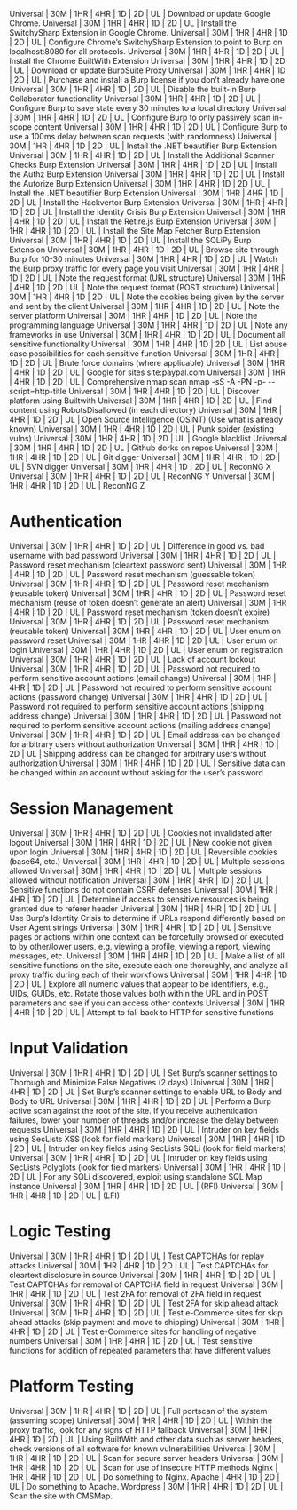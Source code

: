 Universal | 30M | 1HR | 4HR | 1D | 2D | UL | Download or update Google Chrome.
Universal | 30M | 1HR | 4HR | 1D | 2D | UL | Install the SwitchySharp Extension in Google Chrome.
Universal | 30M | 1HR | 4HR | 1D | 2D | UL | Configure Chrome’s SwitchySharp Extension to point to Burp on localhost:8080 for all protocols.
Universal | 30M | 1HR | 4HR | 1D | 2D | UL | Install the Chrome BuiltWith Extension
Universal | 30M | 1HR | 4HR | 1D | 2D | UL | Download or update BurpSuite Proxy
Universal | 30M | 1HR | 4HR | 1D | 2D | UL | Purchase and install a Burp license if you don’t already have one
Universal | 30M | 1HR | 4HR | 1D | 2D | UL | Disable the built-in Burp Collaborator functionality
Universal | 30M | 1HR | 4HR | 1D | 2D | UL | Configure Burp to save state every 30 minutes to a local directory
Universal | 30M | 1HR | 4HR | 1D | 2D | UL | Configure Burp to only passively scan in-scope content
Universal | 30M | 1HR | 4HR | 1D | 2D | UL | Configure Burp to use a 100ms delay between scan requests (with randomness)
Universal | 30M | 1HR | 4HR | 1D | 2D | UL | Install the .NET beautifier Burp Extension
Universal | 30M | 1HR | 4HR | 1D | 2D | UL | Install the Additional Scanner Checks Burp Extension
Universal | 30M | 1HR | 4HR | 1D | 2D | UL | Install the Authz Burp Extension
Universal | 30M | 1HR | 4HR | 1D | 2D | UL | Install the Autorize Burp Extension
Universal | 30M | 1HR | 4HR | 1D | 2D | UL | Install the .NET beautifier Burp Extension
Universal | 30M | 1HR | 4HR | 1D | 2D | UL | Install the Hackvertor Burp Extension
Universal | 30M | 1HR | 4HR | 1D | 2D | UL | Install the Identity Crisis Burp Extension
Universal | 30M | 1HR | 4HR | 1D | 2D | UL | Install the Retire.js Burp Extension
Universal | 30M | 1HR | 4HR | 1D | 2D | UL | Install the Site Map Fetcher Burp Extension
Universal | 30M | 1HR | 4HR | 1D | 2D | UL | Install the SQLiPy Burp Extension
Universal | 30M | 1HR | 4HR | 1D | 2D | UL | Browse site through Burp for 10-30 minutes
Universal | 30M | 1HR | 4HR | 1D | 2D | UL | Watch the Burp proxy traffic for every page you visit
Universal | 30M | 1HR | 4HR | 1D | 2D | UL | Note the request format (URL structure)
Universal | 30M | 1HR | 4HR | 1D | 2D | UL | Note the request format (POST structure)
Universal | 30M | 1HR | 4HR | 1D | 2D | UL | Note the cookies being given by the server and sent by the client
Universal | 30M | 1HR | 4HR | 1D | 2D | UL | Note the server platform
Universal | 30M | 1HR | 4HR | 1D | 2D | UL | Note the programming language
Universal | 30M | 1HR | 4HR | 1D | 2D | UL | Note any frameworks in use
Universal | 30M | 1HR | 4HR | 1D | 2D | UL | Document all sensitive functionality
Universal | 30M | 1HR | 4HR | 1D | 2D | UL | List abuse case possibilities for each sensitive function 
Universal | 30M | 1HR | 4HR | 1D | 2D | UL | Brute force domains (where applicable)
Universal | 30M | 1HR | 4HR | 1D | 2D | UL | Google for sites site:paypal.com
Universal | 30M | 1HR | 4HR | 1D | 2D | UL | Comprehensive nmap scan nmap -sS -A -PN -p- --script=http-title
Universal | 30M | 1HR | 4HR | 1D | 2D | UL | Discover platform using Builtwith
Universal | 30M | 1HR | 4HR | 1D | 2D | UL | Find content using RobotsDisallowed (in each directory)
Universal | 30M | 1HR | 4HR | 1D | 2D | UL | Open Source Intelligence (OSINT) (Use what is already known)
Universal | 30M | 1HR | 4HR | 1D | 2D | UL | Punk spider (existing vulns)
Universal | 30M | 1HR | 4HR | 1D | 2D | UL | Google blacklist
Universal | 30M | 1HR | 4HR | 1D | 2D | UL | Github dorks on repos
Universal | 30M | 1HR | 4HR | 1D | 2D | UL | Git digger
Universal | 30M | 1HR | 4HR | 1D | 2D | UL | SVN digger
Universal | 30M | 1HR | 4HR | 1D | 2D | UL | ReconNG X
Universal | 30M | 1HR | 4HR | 1D | 2D | UL | ReconNG Y
Universal | 30M | 1HR | 4HR | 1D | 2D | UL | ReconNG Z

# Authentication

Universal | 30M | 1HR | 4HR | 1D | 2D | UL | Difference in good vs. bad username with bad password
Universal | 30M | 1HR | 4HR | 1D | 2D | UL | Password reset mechanism (cleartext password sent)
Universal | 30M | 1HR | 4HR | 1D | 2D | UL | Password reset mechanism (guessable token)
Universal | 30M | 1HR | 4HR | 1D | 2D | UL | Password reset mechanism (reusable token)
Universal | 30M | 1HR | 4HR | 1D | 2D | UL | Password reset mechanism (reuse of token doesn’t generate an alert)
Universal | 30M | 1HR | 4HR | 1D | 2D | UL | Password reset mechanism (token doesn’t expire)
Universal | 30M | 1HR | 4HR | 1D | 2D | UL | Password reset mechanism (reusable token)
Universal | 30M | 1HR | 4HR | 1D | 2D | UL | User enum on password reset
Universal | 30M | 1HR | 4HR | 1D | 2D | UL | User enum on login
Universal | 30M | 1HR | 4HR | 1D | 2D | UL | User enum on registration
Universal | 30M | 1HR | 4HR | 1D | 2D | UL | Lack of account lockout
Universal | 30M | 1HR | 4HR | 1D | 2D | UL | Password not required to perform sensitive account actions (email change)
Universal | 30M | 1HR | 4HR | 1D | 2D | UL | Password not required to perform sensitive account actions (password change)
Universal | 30M | 1HR | 4HR | 1D | 2D | UL | Password not required to perform sensitive account actions (shipping address change)
Universal | 30M | 1HR | 4HR | 1D | 2D | UL | Password not required to perform sensitive account actions (mailing address change)
Universal | 30M | 1HR | 4HR | 1D | 2D | UL | Email address can be changed for arbitrary users without authorization
Universal | 30M | 1HR | 4HR | 1D | 2D | UL | Shipping address can be changed for arbitrary users without authorization
Universal | 30M | 1HR | 4HR | 1D | 2D | UL | Sensitive data can be changed within an account without asking for the user’s password

# Session Management

Universal | 30M | 1HR | 4HR | 1D | 2D | UL | Cookies not invalidated after logout
Universal | 30M | 1HR | 4HR | 1D | 2D | UL | New cookie not given upon login
Universal | 30M | 1HR | 4HR | 1D | 2D | UL | Reversible cookies (base64, etc.)
Universal | 30M | 1HR | 4HR | 1D | 2D | UL | Multiple sessions allowed
Universal | 30M | 1HR | 4HR | 1D | 2D | UL | Multiple sessions allowed without notification
Universal | 30M | 1HR | 4HR | 1D | 2D | UL | Sensitive functions do not contain CSRF defenses
Universal | 30M | 1HR | 4HR | 1D | 2D | UL | Determine if access to sensitive resources is being granted due to referer header
Universal | 30M | 1HR | 4HR | 1D | 2D | UL | Use Burp’s Identity Crisis to determine if URLs respond differently based on User Agent strings
Universal | 30M | 1HR | 4HR | 1D | 2D | UL | Sensitive pages or actions within one context can be forcefully browsed or executed to by other/lower users, e.g. viewing a profile, viewing a report, viewing messages, etc.
Universal | 30M | 1HR | 4HR | 1D | 2D | UL | Make a list of all sensitive functions on the site, execute each one thoroughly, and analyze all proxy traffic during each of their workflows
Universal | 30M | 1HR | 4HR | 1D | 2D | UL | Explore all numeric values that appear to be identifiers, e.g., UIDs, GUIDs, etc. Rotate those values both within the URL and in POST parameters and see if you can access other contexts
Universal | 30M | 1HR | 4HR | 1D | 2D | UL | Attempt to fall back to HTTP for sensitive functions

# Input Validation

Universal | 30M | 1HR | 4HR | 1D | 2D | UL | Set Burp’s scanner settings to Thorough and Minimize False Negatives (2 days)
Universal | 30M | 1HR | 4HR | 1D | 2D | UL | Set Burp’s scanner settings to enable URL to Body and Body to URL
Universal | 30M | 1HR | 4HR | 1D | 2D | UL | Perform a Burp active scan against the root of the site. If you receive authentication failures, lower your number of threads and/or increase the delay between requests
Universal | 30M | 1HR | 4HR | 1D | 2D | UL | Intruder on key fields using SecLists XSS (look for field markers)
Universal | 30M | 1HR | 4HR | 1D | 2D | UL | Intruder on key fields using SecLists SQLi (look for field markers)
Universal | 30M | 1HR | 4HR | 1D | 2D | UL | Intruder on key fields using SecLists Polyglots (look for field markers)
Universal | 30M | 1HR | 4HR | 1D | 2D | UL | For any SQLi discovered, exploit using standalone SQL Map instance
Universal | 30M | 1HR | 4HR | 1D | 2D | UL | (RFI)
Universal | 30M | 1HR | 4HR | 1D | 2D | UL | (LFI)

# Logic Testing

Universal | 30M | 1HR | 4HR | 1D | 2D | UL | Test CAPTCHAs for replay attacks
Universal | 30M | 1HR | 4HR | 1D | 2D | UL | Test CAPTCHAs for cleartext disclosure in source
Universal | 30M | 1HR | 4HR | 1D | 2D | UL | Test CAPTCHAs for removal of CAPTCHA field in request
Universal | 30M | 1HR | 4HR | 1D | 2D | UL | Test 2FA for removal of 2FA field in request
Universal | 30M | 1HR | 4HR | 1D | 2D | UL | Test 2FA for skip ahead attack
Universal | 30M | 1HR | 4HR | 1D | 2D | UL | Test e-Commerce sites for skip ahead attacks (skip payment and move to shipping)
Universal | 30M | 1HR | 4HR | 1D | 2D | UL | Test e-Commerce sites for handling of negative numbers
Universal | 30M | 1HR | 4HR | 1D | 2D | UL | Test sensitive functions for addition of repeated parameters that have different values

# Platform Testing

Universal | 30M | 1HR | 4HR | 1D | 2D | UL | Full portscan of the system (assuming scope)
Universal | 30M | 1HR | 4HR | 1D | 2D | UL | Within the proxy traffic, look for any signs of HTTP fallback
Universal | 30M | 1HR | 4HR | 1D | 2D | UL | Using BuiltWith and other data such as server headers, check versions of all software for known vulnerabilities 
Universal | 30M | 1HR | 4HR | 1D | 2D | UL | Scan for secure server headers
Universal | 30M | 1HR | 4HR | 1D | 2D | UL | Scan for use of insecure HTTP methods
Nginx | 1HR | 4HR | 1D | 2D | UL | Do something to Nginx.
Apache | 4HR | 1D | 2D | UL | Do something to Apache.
Wordpress | 30M | 1HR | 4HR | 1D | 2D | UL | Scan the site with CMSMap.
